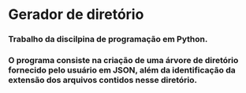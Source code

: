 # Gerador de diretório

### Trabalho da discilpina de programação em Python. 
### O programa consiste na criação de uma árvore de diretório fornecido pelo usuário em JSON, além da identificação da extensão dos arquivos contidos nesse diretório.
